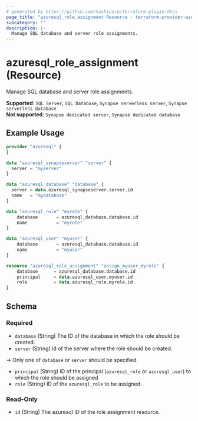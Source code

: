 ```yaml
---
# generated by https://github.com/hashicorp/terraform-plugin-docs
page_title: "azuresql_role_assignment Resource - terraform-provider-azuresql"
subcategory: ""
description: |-
  Manage SQL database and server role assignments.
---
```


# azuresql_role_assignment (Resource)

Manage SQL database and server role assignments.

**Supported**: `SQL Server`, `SQL Database`, `Synapse serverless server`, `Synapse serverless database` \
**Not supported**: `Synapse dedicated server`, `Synapse dedicated database`

## Example Usage

```terraform
provider "azuresql" {
}

data "azuresql_synapseserver" "server" {
  server = "myserver"
}

data "azuresql_database" "database" {
  server = data.azuresql_synapseserver.server.id
  name   = "mydatabase"
}

data "azuresql_role" "myrole" {
    database       = azuresql_database.database.id
    name           = "myrole"
}

data "azuresql_user" "myuser" {
    database       = azuresql_database.database.id
    name           = "myuser"
}

resource "azuresql_role_assignment" "assign_myuser_myrole" {
    database      = azuresql_database.database.id
    principal     = data.azuresql_user.myuser.id
    role          = data.azuresql_role.myrole.id
}

```

<!-- schema generated by tfplugindocs -->
## Schema

### Required

- `database` (String) The ID of the database in which the role should be created. 
- `server` (String) Id of the server where the role should be created.

-> Only one of `database` or `server` should be specified.

- `principal` (String) ID of the principal (`azuresql_role` or `azuresql_user`) to which the role should be assigned
- `role` (String) ID of the `azuresql_role` to be assigned.

### Read-Only

- `id` (String) The azuresql ID of the role assignment resource.

